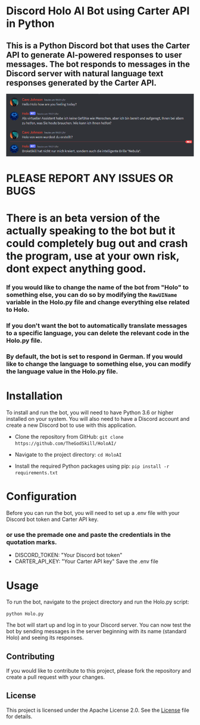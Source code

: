 # Discord Holo AI Bot using Carter API in Python
## This is a Python Discord bot that uses the Carter API to generate AI-powered responses to user messages. The bot responds to messages in the Discord server with natural language text responses generated by the Carter API. 

![alt text](https://github.com/TheGodSkill/HoloAI/blob/main/Example.png)

# PLEASE REPORT ANY ISSUES OR BUGS

# There is an beta version of the actually speaking to the bot but it could completely bug out and crash the program, use at your own risk, dont expect anything good.

### If you would like to change the name of the bot from "Holo" to something else, you can do so by modifying the ```RawUIName``` variable in the Holo.py file and change everything else related to Holo.

### If you don't want the bot to automatically translate messages to a specific language, you can delete the relevant code in the Holo.py file.

### By default, the bot is set to respond in German. If you would like to change the language to something else, you can modify the language value in the Holo.py file.

# Installation
To install and run the bot, you will need to have Python 3.6 or higher installed on your system. You will also need to have a Discord account and create a new Discord bot to use with this application.

- Clone the repository from GitHub: ```git clone https://github.com/TheGodSkill/HoloAI/```

- Navigate to the project directory: ```cd HoloAI```

- Install the required Python packages using pip: ```pip install -r requirements.txt```

# Configuration
Before you can run the bot, you will need to set up a .env file with your Discord bot token and Carter API key.
### or use the premade one and paste the credentials in the quotation marks.
- DISCORD_TOKEN: "Your Discord bot token"
- CARTER_API_KEY: "Your Carter API key"
Save the .env file

# Usage
To run the bot, navigate to the project directory and run the Holo.py script:

```python Holo.py``` 

The bot will start up and log in to your Discord server. You can now test the bot by sending messages in the server beginning with its name (standard Holo) and seeing its responses.

## Contributing
If you would like to contribute to this project, please fork the repository and create a pull request with your changes.

## License
This project is licensed under the Apache License 2.0. See the [License](License) file for details.
